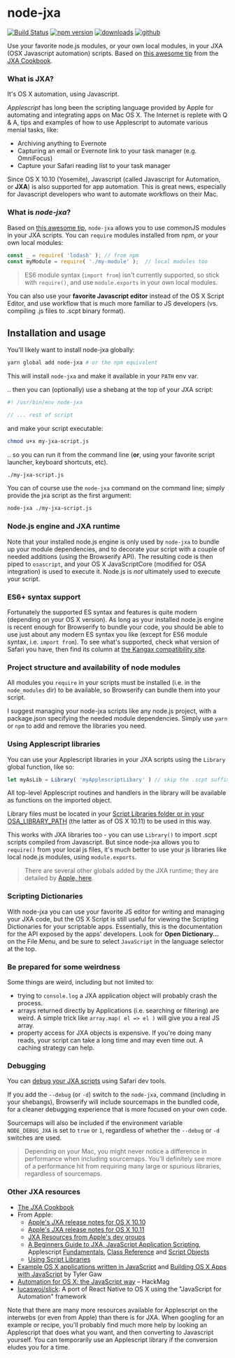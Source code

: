 # node-jxa

[![Build Status](https://travis-ci.org/johnelm/node-jxa.svg?branch=master)](https://travis-ci.org/johnelm/node-jxa)
[![npm version](https://img.shields.io/npm/v/node-jxa.svg?maxAge=60)](https://www.npmjs.com/package/node-jxa)
[![downloads](https://img.shields.io/npm/dt/node-jxa.svg?maxAge=60)](https://www.npmjs.com/package/node-jxa)
[![github](https://img.shields.io/github/package-json/v/johnelm/node-jxa.svg?label=github&maxAge=60)](https://github.com/johnelm/node-jxa)

Use your favorite node.js modules, or your own local modules, in your JXA (OSX Javascript automation) scripts.  Based on [this awesome tip](https://github.com/JXA-Cookbook/JXA-Cookbook/wiki/Importing-Scripts#commonjs--browserify) from the [JXA Cookbook](https://github.com/JXA-Cookbook/JXA-Cookbook).

### What is JXA?

It's OS X automation, using Javascript.

*Applescript* has long been the scripting language provided by Apple for automating and integrating apps on Mac OS X.  The Internet is replete with Q & A, tips and examples of how to use Applescript to automate various menial tasks, like:

- Archiving anything to Evernote
- Capturing an email or Evernote link to your task manager (e.g. OmniFocus)
- Capture your Safari reading list to your task manager

Since OS X 10.10 (Yosemite), Javascript (called Javascript for Automation, or **JXA**) is also supported for app automation.  This is great news, especially for Javascript developers who want to automate workflows on their Mac.

### What is *node-jxa*?

Based on [this awesome tip](https://github.com/JXA-Cookbook/JXA-Cookbook/wiki/Importing-Scripts#commonjs--browserify), `node-jxa` allows you to use commonJS modules in your JXA scripts.  You can `require` modules installed from npm, or your own local modules:

```javascript
const _ = require( 'lodash' ); // from npm
const myModule = require( './my-module' );  // local modules too
```

> ES6 module syntax (`import from`) isn't currently supported, so stick with `require()`, and use `module.exports` in your own local modules.

You can also use your **favorite Javascript editor** instead of the OS X Script Editor, and use workflow that is much more familiar to JS developers (vs. compiling .js files to .scpt binary format).
 
## Installation and usage

You'll likely want to install node-jxa globally:
```bash
yarn global add node-jxa # or the npm equivalent
```

This will install `node-jxa` and make it available in your `PATH` env var.

.. then you can (optionally) use a shebang at the top of your JXA script:

```javascript
#! /usr/bin/env node-jxa

// ... rest of script
```

and make your script executable:

```bash
chmod u+x my-jxa-script.js
```

.. so you can run it from the command line (**or**, using your favorite script launcher, keyboard shortcuts, etc).

```bash
./my-jxa-script.js
```

You can of course use the `node-jxa` command on the command line; simply provide the jxa script as the first argument:

```bash
node-jxa ./my-jxa-script.js
```

### Node.js engine and JXA runtime

Note that your installed node.js engine is only used by `node-jxa` to bundle up your module dependencies, and to decorate your script with a couple of needed additions (using the Browserify API).  The resulting code is then piped to `osascript`, and your OS X JavaScriptCore (modified for OSA integration) is used to execute it.  Node.js is *not* ultimately used to execute your script.

### ES6+ syntax support

Fortunately the supported ES syntax and features is quite modern (depending on your OS X version).  As long as your installed node.js engine is recent enough for Browserify to bundle your code, you should be able to use just about any modern ES syntax you like (except for ES6 module syntax, i.e. `import from`).  To see what's supported, check what version of Safari you have, then find its column at [the Kangax compatibility site](https://kangax.github.io/compat-table/es6/).

### Project structure and availability of node modules

All modules you `require` in your scripts must be installed (i.e. in the `node_modules` dir) to be available, so Browserify can bundle them into your script.

I suggest managing your node-jxa scripts like any node.js project, with a package.json specifying the needed module dependencies.  Simply use `yarn` or `npm` to add and remove the libraries you need.

### Using Applescript libraries

You can use your Applescript libraries in your JXA scripts using the `Library` global function, like so:

```javascript
let myAsLib = Library( 'myApplescriptLibary' ) // skip the .scpt suffix
```

All top-level Applescript routines and handlers in the library will be available as functions on the imported object.

Library files must be located in your [Script Libraries folder or in your OSA_LIBRARY_PATH](https://developer.apple.com/library/content/releasenotes/InterapplicationCommunication/RN-JavaScriptForAutomation/Articles/OSX10-11.html#//apple_ref/doc/uid/TP40014508-CH110-SW11) (the latter as of OS X 10.11) to be used in this way.

This works with JXA libraries too - you can use `Library()` to import .scpt scripts compiled from Javascript.  But since node-jxa allows you to `require()` from your local js files, it's much better to use your js libraries like local node.js modules, using `module.exports`.

> There are several other globals added by the JXA runtime; they are detailed by [Apple, here](https://developer.apple.com/library/content/releasenotes/InterapplicationCommunication/RN-JavaScriptForAutomation/Articles/OSX10-10.html#//apple_ref/doc/uid/TP40014508-CH109-SW1).

### Scripting Dictionaries

With node-jxa you can use your favorite JS editor for writing and managing your JXA code, but the OS X Script is still useful for viewing the Scripting Dictionaries for your scriptable apps.  Essentially, this is the documentation for the API exposed by the apps' developers.  Look for **Open Dictionary...** on the File Menu, and be sure to select `JavaScript` in the language selector at the top.

### Be prepared for some weirdness

Some things are weird, including but not limited to:

- trying to `console.log` a JXA application object will probably crash the process.
- arrays returned directly by Applications (i.e. searching or filtering) are weird.  A simple trick like `array.map( el => el )` will give you a real JS array.
- property access for JXA objects is expensive.  If you're doing many reads, your script can take a long time and may even time out.  A caching strategy can help.

### Debugging

You can [debug your JXA scripts](https://developer.apple.com/library/content/releasenotes/InterapplicationCommunication/RN-JavaScriptForAutomation/Articles/OSX10-11.html#//apple_ref/doc/uid/TP40014508-CH110-SW3) using Safari dev tools.

If you add the `--debug` (or `-d`) switch to the `node-jxa`, command (including in your shebangs), Browserify will include sourcemaps in the bundled code, for a cleaner debugging experience that is more focused on your own code.

Sourcemaps will also be included if the environment variable `NODE_DEBUG_JXA` is set to `true` or `1`, regardless of whether the `--debug` or `-d` switches are used.

> Depending on your Mac, you might never notice a difference in performance when including sourcemaps.  You'll definitely see more of a performance hit from requiring many large or spurious libraries, regardless of sourcemaps.

### Other JXA resources

- [The JXA Cookbook](https://github.com/JXA-Cookbook/JXA-Cookbook)
- From Apple:
  - [Apple's JXA release notes for OS X 10.10](https://developer.apple.com/library/content/releasenotes/InterapplicationCommunication/RN-JavaScriptForAutomation/Articles/OSX10-10.html#//apple_ref/doc/uid/TP40014508-CH109-SW1)
  - [Apple's JXA release notes for OS X 10.11](https://developer.apple.com/library/content/releasenotes/InterapplicationCommunication/RN-JavaScriptForAutomation/Articles/OSX10-11.html#//apple_ref/doc/uid/TP40014508-CH110-SW1)
  - [JXA Resources from Apple's dev groups](https://apple-dev.groups.io/g/jxa/wiki/JXA-Resources)
  - [A Beginners Guide to JXA, JavaScript Application Scripting](https://computers.tutsplus.com/tutorials/a-beginners-guide-to-javascript-application-scripting-jxa--cms-27171), Applescript [Fundamentals](https://developer.apple.com/library/content/documentation/AppleScript/Conceptual/AppleScriptLangGuide/conceptual/ASLR_fundamentals.html), [Class Reference](https://developer.apple.com/library/content/documentation/AppleScript/Conceptual/AppleScriptLangGuide/reference/ASLR_classes.html) and [Script Objects](https://developer.apple.com/library/content/documentation/AppleScript/Conceptual/AppleScriptLangGuide/conceptual/ASLR_script_objects.html)
  - [Using Script Libraries](https://developer.apple.com/library/content/documentation/LanguagesUtilities/Conceptual/MacAutomationScriptingGuide/UseScriptLibraries.html#//apple_ref/doc/uid/TP40016239-CH36-SW1)
- [Example OS X applications written in JavaScript](https://github.com/tylergaw/js-osx-app-examples) and [Building OS X Apps with JavaScript](https://tylergaw.com/articles/building-osx-apps-with-js/) by Tyler Gaw
- [Automation for OS X: the JavaScript way](https://hackmag.com/coding/getting-to-grips-with-javascript-automation-for-os-x/) – HackMag
- [lucaswoj/slick](https://github.com/lucaswoj/slick): A port of React Native to OS X using the "JavaScript for Automation" framework


Note that there are many more resources available for Applescript on the interwebs (or even from Apple) than there is for JXA.  When googling for an example or recipe, you'll probably find much more help by looking an Applescript that does what you want, and then converting to Javascript yourself.  You can temporarily use an Applescript library if the conversion eludes you for a time.



